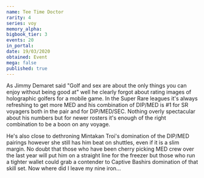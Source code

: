 ```yaml
---
name: Tee Time Doctor
rarity: 4
series: voy
memory_alpha:
bigbook_tier: 3
events: 20
in_portal:
date: 19/03/2020
obtained: Event
mega: false
published: true
---
```


As Jimmy Demaret said "Golf and sex are about the only things you can enjoy without being good at" well he clearly forgot about rating images of holographic golfers for a mobile game. In the Super Rare leagues it's always refreshing to get more MED and his combination of DIP/MED is #1 for SR voyagers both in the pair and for DIP/MED/SEC. Nothing overly spectacular about his numbers but for newer rosters it's enough of the right combination to be a boon on any voyage.

He's also close to dethroning Mintakan Troi's domination of the DIP/MED pairings however she still has him beat on shuttles, even if it is a slim margin. No doubt that those who have been cherry picking MED crew over the last year will put him on a straight line for the freezer but those who run a tighter wallet could grab a contender to Captive Bashirs domination of that skill set. Now where did I leave my nine iron...
